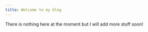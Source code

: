 ```yaml
---
title: Welcome to my blog
---
```


There is nothing here at the moment but I will add more stuff soon!
